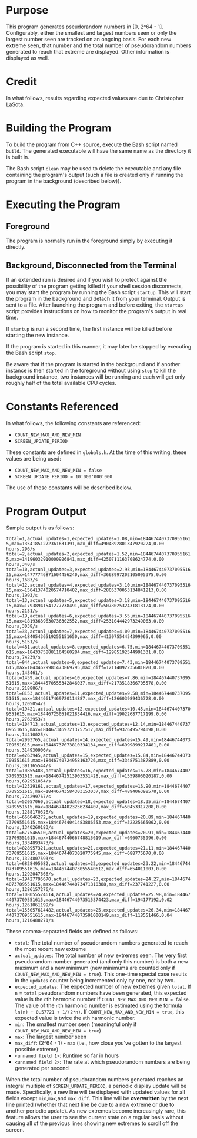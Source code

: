 # Purpose
This program generates pseudorandom numbers in [0, 2^64 - 1]. Configurably, either the smallest and largest numbers seen or only the largest number seen are tracked on an ongoing basis. For each new extreme seen, that number and the total number of pseudorandom numbers generated to reach that extreme are displayed. Other information is displayed as well.

# Credit
In what follows, results regarding expected values are due to Christopher LaSota.

# Building the Program
To build the program from C++ source, execute the Bash script named `build`. The generated executable will have the same name as the directory it is built in.

The Bash script `clean` may be used to delete the executable and any file containing the program's output (such a file is created only if running the program in the background (described below)).

# Executing the Program
## Foreground
The program is normally run in the foreground simply by executing it directly.

## Background, Disconnected from the Terminal
If an extended run is desired and if you wish to protect against the possibility of the program getting killed if your shell session disconnects, you may start the program by running the Bash script `startup`. This will start the program in the background and detach it from your terminal. Output is sent to a file. After launching the program and before exiting, the `startup` script provides instructions on how to monitor the program's output in real time.

If `startup` is run a second time, the first instance will be killed before starting the new instance.

If the program is started in this manner, it may later be stopped by executing the Bash script `stop`.

Be aware that if the program is started in the background and if another instance is then started in the foreground without using `stop` to kill the background instance, two instances will be running and each will get only roughly half of the total available CPU cycles.

# Constants Referenced
In what follows, the following constants are referenced:
- `COUNT_NEW_MAX_AND_NEW_MIN`
- `SCREEN_UPDATE_PERIOD`

These constants are defined in `globals.h`. At the time of this writing, these values are being used:
- `COUNT_NEW_MAX_AND_NEW_MIN = false`
- `SCREEN_UPDATE_PERIOD = 10'000'000'000`

The use of these constants will be described below.

# Program Output
Sample output is as follows:

`total=1,actual_updates=1,expected_updates=1.08,min=18446744073709551615,max=13541851272361631391,max_diff=4904892801347920224,0.00 hours,296/s
total=2,actual_updates=2,expected_updates=1.52,min=18446744073709551615,max=14196032910000926841,max_diff=4250711163708624774,0.00 hours,340/s
total=10,actual_updates=3,expected_updates=2.93,min=18446744073709551615,max=14777746871604456240,max_diff=3668997202105095375,0.00 hours,1683/s
total=12,actual_updates=4,expected_updates=3.10,min=18446744073709551615,max=15641374020574710402,max_diff=2805370053134841213,0.00 hours,1993/s
total=13,actual_updates=5,expected_updates=3.18,min=18446744073709551615,max=17938941541277738491,max_diff=507802532431813124,0.00 hours,2131/s
total=19,actual_updates=6,expected_updates=3.55,min=18446744073709551615,max=18193639630736302552,max_diff=253104442973249063,0.00 hours,3038/s
total=33,actual_updates=7,expected_updates=4.09,min=18446744073709551615,max=18405436519255151650,max_diff=41307554454399965,0.00 hours,5151/s
total=481,actual_updates=8,expected_updates=6.75,min=18446744073709551615,max=18433758881164560284,max_diff=12985192544991331,0.00 hours,74239/s
total=944,actual_updates=9,expected_updates=7.43,min=18446744073709551615,max=18434629981473869795,max_diff=12114092235681820,0.00 hours,143461/s
total=1459,actual_updates=10,expected_updates=7.86,min=18446744073709551615,max=18444570555342846037,max_diff=2173518366705578,0.00 hours,218886/s
total=8153,actual_updates=11,expected_updates=9.58,min=18446744073709551615,max=18446617469720114887,max_diff=126603989436728,0.00 hours,1205054/s
total=19421,actual_updates=12,expected_updates=10.45,min=18446744073709551615,max=18446725051021834416,max_diff=19022687717199,0.00 hours,2762953/s
total=104713,actual_updates=13,expected_updates=12.14,min=18446744073709551615,max=18446734697213757517,max_diff=9376495794098,0.00 hours,14410025/s
total=2993765,actual_updates=14,expected_updates=15.49,min=18446744073709551615,max=18446737073810334134,max_diff=6999899217481,0.00 hours,314930906/s
total=4263945,actual_updates=15,expected_updates=15.84,min=18446744073709551615,max=18446740724958163726,max_diff=3348751387889,0.00 hours,391165544/s
total=10855483,actual_updates=16,expected_updates=16.78,min=18446744073709551615,max=18446742513903531428,max_diff=1559806020187,0.00 hours,692951854/s
total=12329161,actual_updates=17,expected_updates=16.90,min=18446744073709551615,max=18446743584303153037,max_diff=489406398578,0.00 hours,724299767/s
total=52057060,actual_updates=18,expected_updates=18.35,min=18446744073709551615,max=18446744023256234407,max_diff=50453317208,0.00 hours,1288170326/s
total=666046272,actual_updates=19,expected_updates=20.89,min=18446744073709551615,max=18446744041483886553,max_diff=32225665062,0.00 hours,1340260183/s
total=677546510,actual_updates=20,expected_updates=20.91,min=18446744073709551615,max=18446744066748815619,max_diff=6960735996,0.00 hours,1334893473/s
total=828957321,actual_updates=21,expected_updates=21.11,min=18446744073709551615,max=18446744073020775945,max_diff=688775670,0.00 hours,1324807593/s
total=6828495682,actual_updates=22,expected_updates=23.22,min=18446744073709551615,max=18446744073055540612,max_diff=654011003,0.00 hours,1292047666/s
total=19427795670,actual_updates=23,expected_updates=24.27,min=18446744073709551615,max=18446744073471810388,max_diff=237741227,0.00 hours,1286157276/s
total=108055524614,actual_updates=24,expected_updates=25.98,min=18446744073709551615,max=18446744073515374423,max_diff=194177192,0.02 hours,1261061199/s
total=155057614482,actual_updates=25,expected_updates=26.34,min=18446744073709551615,max=18446744073591000149,max_diff=118551466,0.04 hours,1210488271/s`

These comma-separated fields are defined as follows:
- `total`: The total number of pseudorandom numbers generated to reach the most recent new extreme
- `actual_updates`: The total number of new extremes seen. The very first pseudorandom number generated (and only this number) is both a new maximum and a new minimum (new minimums are counted only if `COUNT_NEW_MAX_AND_NEW_MIN = true`). This one-time special case results in the `updates` counter being incremented only by one, not by two.
- `expected_updates`: The expected number of new extremes given `total`. If `n` = `total` pseudorandom numbers have been generated, this expected value is the `n`th harmonic number if `COUNT_NEW_MAX_AND_NEW_MIN = false`. The value of the `n`th harmonic number is estimated using the formula `ln(n) + 0.57721 + 1/(2*n)`. If `COUNT_NEW_MAX_AND_NEW_MIN = true`, this expected value is twice the `n`th harmonic number.
- `min`: The smallest number seen (meaningful only if `COUNT_NEW_MAX_AND_NEW_MIN = true`)
- `max`: The largest number seen
- `max_diff`: (2^64 - 1) - `max` (i.e., how close you've gotten to the largest possible extreme)
- `<unnamed field 1>`: Runtime so far in hours
- `<unnamed field 2>`: The rate at which pseudorandom numbers are being generated per second

When the total number of pseudorandom numbers generated reaches an integral multiple of `SCREEN_UPDATE_PERIOD`, a periodic display update will be made. Specifically, a new line will be displayed with updated values for all fields except `min`,`max`,and `max_diff`. This line will be **overwritten** by the next line printed (whether that next line be due to a new extreme or due to another periodic update). As new extremes become increasingly rare, this feature allows the user to see the current state on a regular basis without causing all of the previous lines showing new extremes to scroll off the screen.
